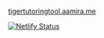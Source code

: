 [tigertutoringtool.aamira.me](tigertutoringtool.aamira.me)

[![Netlify Status](https://api.netlify.com/api/v1/badges/6440733a-ef67-4d01-acdc-e691f9c83ed2/deploy-status)](https://app.netlify.com/sites/tigertutoringtool/deploys)

